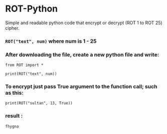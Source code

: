 # ROT-Python
Simple and readable python code that encrypt or decrypt (ROT 1 to ROT 25) cipher.


### ``ROT("text", num)`` where num is 1 - 25

### After downloading the file, create a new python file and write:
    from ROT import *
     
    print(ROT("text", num))

###  To encrypt just pass True argument to the function call; such as this:
		
    print(ROT("sultan", 13, True))
   
### result :

	fhygna
